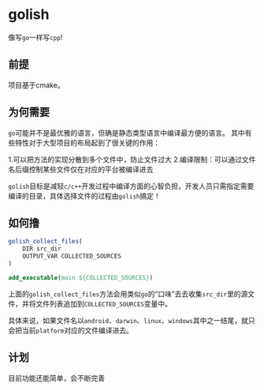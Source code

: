 # golish

像写`go`一样写`cpp`!

## 前提

项目基于cmake。

## 为何需要

`go`可能并不是最优雅的语言，但确是静态类型语言中编译最方便的语言。
其中有些特性对于大型项目的布局起到了很关键的作用：

1.可以把方法的实现分散到多个文件中，防止文件过大
2.编译限制：可以通过文件名后缀控制某些文件仅在对应的平台被编译进去

`golish`目标是减轻`c/c++`开发过程中编译方面的心智负担，开发人员只需指定需要编译的目录，具体选择文件的过程由`golish`搞定！

## 如何撸

```cmake
golish_collect_files(
    DIR src_dir
    OUTPUT_VAR COLLECTED_SOURCES
)

add_executable(main ${COLLECTED_SOURCES})
```

上面的`golish_collect_files`方法会用类似`go`的“口味”去去收集`src_dir`里的源文件，并将文件列表追加到`COLLECTED_SOURCES`变量中。

具体来说，如果文件名以`android`、`darwin`、`linux`、`windows`其中之一结尾，就只会把当前`platform`对应的文件编译进去。

## 计划

目前功能还能简单，会不断完善